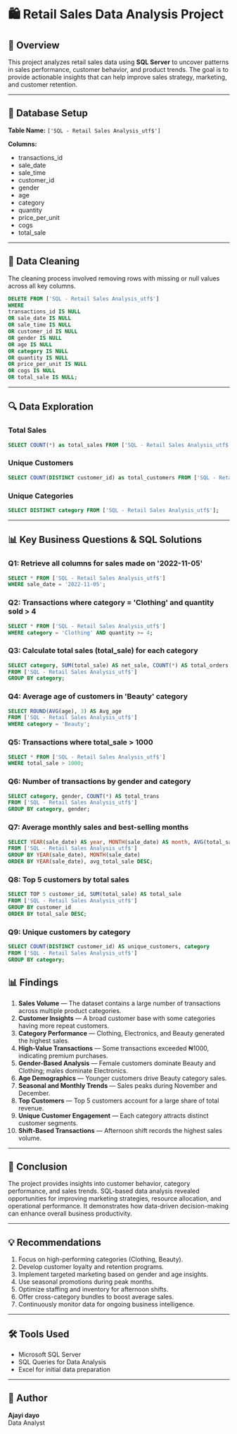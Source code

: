 # 🛍️ Retail Sales Data Analysis Project

## 📖 Overview
This project analyzes retail sales data using **SQL Server** to uncover patterns in sales performance, customer behavior, and product trends. The goal is to provide actionable insights that can help improve sales strategy, marketing, and customer retention.

---
## 🧱 Database Setup
**Table Name:** `['SQL - Retail Sales Analysis_utf$']`

**Columns:**
- transactions_id
- sale_date
- sale_time
- customer_id
- gender
- age
- category
- quantity
- price_per_unit
- cogs
- total_sale

---

## 🧹 Data Cleaning
The cleaning process involved removing rows with missing or null values across all key columns.

```sql
DELETE FROM ['SQL - Retail Sales Analysis_utf$'] 
WHERE 
transactions_id IS NULL
OR sale_date IS NULL
OR sale_time IS NULL
OR customer_id IS NULL
OR gender IS NULL
OR age IS NULL
OR category IS NULL
OR quantity IS NULL
OR price_per_unit IS NULL
OR cogs IS NULL
OR total_sale IS NULL;
```

---

## 🔍 Data Exploration
### Total Sales
```sql
SELECT COUNT(*) as total_sales FROM ['SQL - Retail Sales Analysis_utf$'];
```

### Unique Customers
```sql
SELECT COUNT(DISTINCT customer_id) as total_customers FROM ['SQL - Retail Sales Analysis_utf$'];
```

### Unique Categories
```sql
SELECT DISTINCT category FROM ['SQL - Retail Sales Analysis_utf$'];
```

---

## 📊 Key Business Questions & SQL Solutions

### Q1: Retrieve all columns for sales made on '2022-11-05'
```sql
SELECT * FROM ['SQL - Retail Sales Analysis_utf$']
WHERE sale_date = '2022-11-05';
```

### Q2: Transactions where category = 'Clothing' and quantity sold > 4
```sql
SELECT * FROM ['SQL - Retail Sales Analysis_utf$']
WHERE category = 'Clothing' AND quantity >= 4;
```

### Q3: Calculate total sales (total_sale) for each category
```sql
SELECT category, SUM(total_sale) AS net_sale, COUNT(*) AS total_orders
FROM ['SQL - Retail Sales Analysis_utf$']
GROUP BY category;
```

### Q4: Average age of customers in 'Beauty' category
```sql
SELECT ROUND(AVG(age), 3) AS Avg_age
FROM ['SQL - Retail Sales Analysis_utf$']
WHERE category = 'Beauty';
```

### Q5: Transactions where total_sale > 1000
```sql
SELECT * FROM ['SQL - Retail Sales Analysis_utf$']
WHERE total_sale > 1000;
```

### Q6: Number of transactions by gender and category
```sql
SELECT category, gender, COUNT(*) AS total_trans
FROM ['SQL - Retail Sales Analysis_utf$']
GROUP BY category, gender;
```

### Q7: Average monthly sales and best-selling months
```sql
SELECT YEAR(sale_date) AS year, MONTH(sale_date) AS month, AVG(total_sale) AS avg_total_sale
FROM ['SQL - Retail Sales Analysis_utf$']
GROUP BY YEAR(sale_date), MONTH(sale_date)
ORDER BY YEAR(sale_date), avg_total_sale DESC;
```

### Q8: Top 5 customers by total sales
```sql
SELECT TOP 5 customer_id, SUM(total_sale) AS total_sale
FROM ['SQL - Retail Sales Analysis_utf$']
GROUP BY customer_id
ORDER BY total_sale DESC;
```

### Q9: Unique customers by category
```sql
SELECT COUNT(DISTINCT customer_id) AS unique_customers, category
FROM ['SQL - Retail Sales Analysis_utf$']
GROUP BY category;
```


## 📊 Findings

1. **Sales Volume** — The dataset contains a large number of transactions across multiple product categories.
2. **Customer Insights** — A broad customer base with some categories having more repeat customers.
3. **Category Performance** — Clothing, Electronics, and Beauty generated the highest sales.
4. **High-Value Transactions** — Some transactions exceeded ₦1000, indicating premium purchases.
5. **Gender-Based Analysis** — Female customers dominate Beauty and Clothing; males dominate Electronics.
6. **Age Demographics** — Younger customers drive Beauty category sales.
7. **Seasonal and Monthly Trends** — Sales peaks during November and December.
8. **Top Customers** — Top 5 customers account for a large share of total revenue.
9. **Unique Customer Engagement** — Each category attracts distinct customer segments.
10. **Shift-Based Transactions** — Afternoon shift records the highest sales volume.

---

## 🧾 Conclusion

The project provides insights into customer behavior, category performance, and sales trends. SQL-based data analysis revealed opportunities for improving marketing strategies, resource allocation, and operational performance. It demonstrates how data-driven decision-making can enhance overall business productivity.

---

## 💡 Recommendations

1. Focus on high-performing categories (Clothing, Beauty).
2. Develop customer loyalty and retention programs.
3. Implement targeted marketing based on gender and age insights.
4. Use seasonal promotions during peak months.
5. Optimize staffing and inventory for afternoon shifts.
6. Offer cross-category bundles to boost average sales.
7. Continuously monitor data for ongoing business intelligence.

---

## 🛠️ Tools Used
- Microsoft SQL Server
- SQL Queries for Data Analysis
- Excel for initial data preparation

---

## 👤 Author
**Ajayi dayo**  
Data Analyst 
